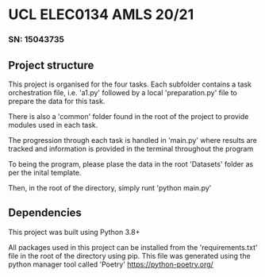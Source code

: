 # UCL ELEC0134 AMLS 20/21

### SN: 15043735

## Project structure

This project is organised for the four tasks. Each subfolder contains a task orchestration file, i.e. 'a1.py' followed by a local 'preparation.py' file to prepare the data for this task.

There is also a 'common' folder found in the root of the project to provide modules used in each task.

The progression through each task is handled in 'main.py' where results are tracked and information is provided in the terminal throughout the program

To being the program, please plase the data in the root 'Datasets' folder as per the inital template.

Then, in the root of the directory, simply runt 'python main.py'

## Dependencies

This project was built using Python 3.8+

All packages used in this project can be installed from the 'requirements.txt' file in the root of the directory using pip. This file was generated using the python manager tool called 'Poetry' https://python-poetry.org/
